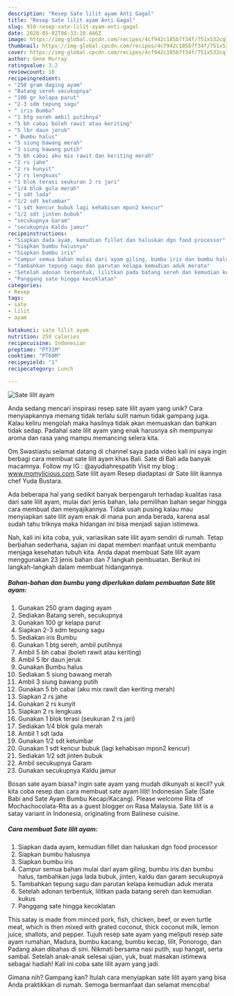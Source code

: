 ```yaml
---
description: "Resep Sate lilit ayam Anti Gagal"
title: "Resep Sate lilit ayam Anti Gagal"
slug: 910-resep-sate-lilit-ayam-anti-gagal
date: 2020-05-02T06:33:10.446Z
image: https://img-global.cpcdn.com/recipes/4cf942c185b7f34f/751x532cq70/sate-lilit-ayam-foto-resep-utama.jpg
thumbnail: https://img-global.cpcdn.com/recipes/4cf942c185b7f34f/751x532cq70/sate-lilit-ayam-foto-resep-utama.jpg
cover: https://img-global.cpcdn.com/recipes/4cf942c185b7f34f/751x532cq70/sate-lilit-ayam-foto-resep-utama.jpg
author: Gene Murray
ratingvalue: 3.2
reviewcount: 10
recipeingredient:
- "250 gram daging ayam"
- "Batang sereh secukupnya"
- "100 gr kelapa parut"
- "2-3 sdm tepung sagu"
- " iris Bumbu"
- "1 btg sereh ambil putihnya"
- "5 bh cabai boleh rawit atau keriting"
- "5 lbr daun jeruk"
- " Bumbu halus"
- "5 siung bawang merah"
- "3 siung bawang putih"
- "5 bh cabai aku mix rawit dan keriting merah"
- "2 rs jahe"
- "2 rs kunyit"
- "2 rs lengkuas"
- "1 blok terasi seukuran 2 rs jari"
- "1/4 blok gula merah"
- "1 sdt lada"
- "1/2 sdt ketumbar"
- "1 sdt kencur bubuk lagi kehabisan mpon2 kencur"
- "1/2 sdt jinten bubuk"
- "secukupnya Garam"
- "secukupnya Kaldu jamur"
recipeinstructions:
- "Siapkan dada ayam, kemudian fillet dan haluskan dgn food processor"
- "Siapkan bumbu halusnya"
- "Siapkan bumbu iris"
- "Campur semua bahan mulai dari ayam giling, bumbu iris dan bumbu halus, tambahkan juga lada bubuk, jinten, kaldu dan garam secukupnya"
- "Tambahkan tepung sagu dan parutan kelapa kemudian aduk merata"
- "Setelah adonan terbentuk, lilitkan pada batang sereh dan kemudian kukus"
- "Panggang sate hingga kecoklatan"
categories:
- Resep
tags:
- sate
- lilit
- ayam

katakunci: sate lilit ayam 
nutrition: 259 calories
recipecuisine: Indonesian
preptime: "PT31M"
cooktime: "PT60M"
recipeyield: "1"
recipecategory: Lunch

---
```



![Sate lilit ayam](https://img-global.cpcdn.com/recipes/4cf942c185b7f34f/751x532cq70/sate-lilit-ayam-foto-resep-utama.jpg)

Anda sedang mencari inspirasi resep sate lilit ayam yang unik? Cara menyiapkannya memang tidak terlalu sulit namun tidak gampang juga. Kalau keliru mengolah maka hasilnya tidak akan memuaskan dan bahkan tidak sedap. Padahal sate lilit ayam yang enak harusnya sih mempunyai aroma dan rasa yang mampu memancing selera kita.

Om Swastiastu selamat datang di channel saya pada video kali ini saya ingin berbagi cara membuat sate lilit ayam khas Bali. Sate di Bali ada banyak macamnya. Follow my IG : @ayudiahrespatih Visit my blog : www.momylicious.com Sate lilit ayam Resep diadaptasi dr Sate lilit ikannya chef Yuda Bustara.

Ada beberapa hal yang sedikit banyak berpengaruh terhadap kualitas rasa dari sate lilit ayam, mulai dari jenis bahan, lalu pemilihan bahan segar hingga cara membuat dan menyajikannya. Tidak usah pusing kalau mau menyiapkan sate lilit ayam enak di mana pun anda berada, karena asal sudah tahu triknya maka hidangan ini bisa menjadi sajian istimewa.


Nah, kali ini kita coba, yuk, variasikan sate lilit ayam sendiri di rumah. Tetap berbahan sederhana, sajian ini dapat memberi manfaat untuk membantu menjaga kesehatan tubuh kita. Anda dapat membuat Sate lilit ayam menggunakan 23 jenis bahan dan 7 langkah pembuatan. Berikut ini langkah-langkah dalam membuat hidangannya.

<!--inarticleads1-->

##### Bahan-bahan dan bumbu yang diperlukan dalam pembuatan Sate lilit ayam:

1. Gunakan 250 gram daging ayam
1. Sediakan Batang sereh, secukupnya
1. Gunakan 100 gr kelapa parut
1. Siapkan 2-3 sdm tepung sagu
1. Sediakan  iris Bumbu
1. Gunakan 1 btg sereh, ambil putihnya
1. Ambil 5 bh cabai (boleh rawit atau keriting)
1. Ambil 5 lbr daun jeruk
1. Gunakan  Bumbu halus
1. Sediakan 5 siung bawang merah
1. Ambil 3 siung bawang putih
1. Gunakan 5 bh cabai (aku mix rawit dan keriting merah)
1. Siapkan 2 rs jahe
1. Gunakan 2 rs kunyit
1. Siapkan 2 rs lengkuas
1. Gunakan 1 blok terasi (seukuran 2 rs jari)
1. Sediakan 1/4 blok gula merah
1. Ambil 1 sdt lada
1. Gunakan 1/2 sdt ketumbar
1. Gunakan 1 sdt kencur bubuk (lagi kehabisan mpon2 kencur)
1. Sediakan 1/2 sdt jinten bubuk
1. Ambil secukupnya Garam
1. Gunakan secukupnya Kaldu jamur


Bosan sate ayam biasa? ingin sate ayam yang mudah dikunyah si kecil? yuk kita coba resep dan cara membuat sate ayam lilit! Indonesian Sate (Sate Babi and Sate Ayam Bumbu Kecap/Kacang). Please welcome Rita of Mochachocolata-Rita as a guest blogger on Rasa Malaysia. Sate lilit is a satay variant in Indonesia, originating from Balinese cuisine. 

<!--inarticleads2-->

##### Cara membuat Sate lilit ayam:

1. Siapkan dada ayam, kemudian fillet dan haluskan dgn food processor
1. Siapkan bumbu halusnya
1. Siapkan bumbu iris
1. Campur semua bahan mulai dari ayam giling, bumbu iris dan bumbu halus, tambahkan juga lada bubuk, jinten, kaldu dan garam secukupnya
1. Tambahkan tepung sagu dan parutan kelapa kemudian aduk merata
1. Setelah adonan terbentuk, lilitkan pada batang sereh dan kemudian kukus
1. Panggang sate hingga kecoklatan


This satay is made from minced pork, fish, chicken, beef, or even turtle meat, which is then mixed with grated coconut, thick coconut milk, lemon juice, shallots, and pepper. Tujuh resep sate ayam yang meliputi resep sate ayam rumahan, Madura, bumbu kacang, bumbu kecap, lilit, Ponorogo, dan Padang akan dibahas di sini. Nikmati bersama nasi putih, sup hangat, serta sambal. Setelah anak-anak selesai ujian, yuk, buat masakan istimewa sebagai hadiah! Kali ini coba sate lilit ayam yang jadi. 

Gimana nih? Gampang kan? Itulah cara menyiapkan sate lilit ayam yang bisa Anda praktikkan di rumah. Semoga bermanfaat dan selamat mencoba!
